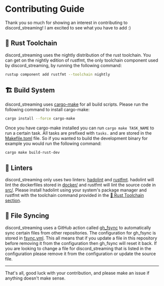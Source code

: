 # Contributing Guide

Thank you so much for showing an interest in contributing to discord_streaming! I am excited to see what you have to add :)

## 🦀 Rust Toolchain

discord_streaming uses the nightly distribution of the rust toolchain. You can get on the nightly edition of rustfmt, the only toolchain component used by discord_streaming, by running the following command:

```bash
rustup component add rustfmt --toolchain nightly
```

## 🏗️ Build System

discord_streaming uses [cargo-make](https://github.com/sagiegurari/cargo-make) for all build scripts. Please run the following command to install cargo-make:

```bash
cargo install --force cargo-make
```

Once you have cargo-make installed you can run `cargo make TASK_NAME` to run a certain task. All tasks are prefixed with `tasks.` and are stored in the [Makefile.toml](Makefile.toml) file. So if you wanted to build the development binary for example you would run the following command:

```bash
cargo make build-rust-dev
```

## 🧪 Linters

discord_streaming only uses two linters: [hadolint](https://github.com/hadolint/hadolint) and [rustfmt](https://github.com/rust-lang/rustfmt). hadolint will lint the dockerfiles stored in [docker/](docker/) and rustfmt will lint the source code in [src/](src/). Please install hadolint using your system's package manager and rustfmt with the toolchain command provided in the [🦀 Rust Toolchain section](#-rust-toolchain).

## 🔄 File Syncing

discord_streaming uses a GitHub action called [gh_fsync](https://github.com/Matt-Gleich/gh_fsync) to automatically sync certain files from other repositories. The configuration for gh_fsync is stored in [fsync.yml](fsync.yml). This all means that if you update a file in this repository before removing it from the configuration then gh_fsync will reset it back. If you are looking to change a file for discord_streaming that is listed in the configuration please remove it from the configuration or update the source file.

---

That's all, good luck with your contribution, and please make an issue if anything doesn't make sense.
